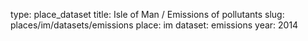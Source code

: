 type: place_dataset
title: Isle of Man / Emissions of pollutants
slug: places/im/datasets/emissions
place: im
dataset: emissions
year: 2014
